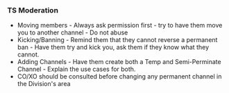 <h3>TS Moderation</h3>

<ul>
    <li>Moving members - Always ask permission first - try to have them move you to another channel - Do not abuse</li>
    <li>Kicking/Banning - Remind them that they cannot reverse a permanent ban - Have them try and kick you, ask them if they know what they cannot.</li>
    <li>Adding Channels - Have them create both a Temp and Semi-Perminate Channel - Explain the use cases for both.</li>
    <li>CO/XO should be consulted before changing any permanent channel in the Division's area</li>
</ul>